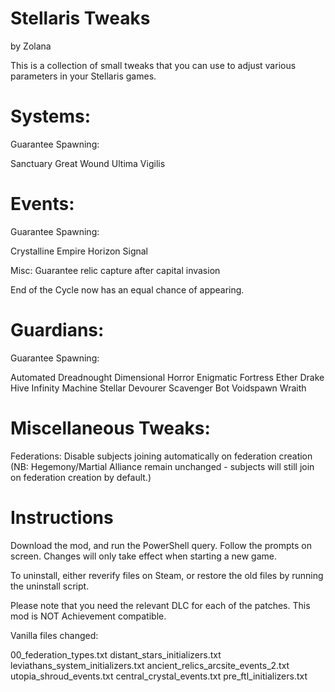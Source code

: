# Stellaris Tweaks

by Zolana

This is a collection of small tweaks that you can use to adjust various parameters in your Stellaris games.

# Systems:

Guarantee Spawning:

Sanctuary
Great Wound
Ultima Vigilis

# Events:

Guarantee Spawning:

Crystalline Empire
Horizon Signal

Misc:
Guarantee relic capture after capital invasion

End of the Cycle now has an equal chance of appearing.

# Guardians:

Guarantee Spawning:

Automated Dreadnought
Dimensional Horror
Enigmatic Fortress
Ether Drake
Hive
Infinity Machine
Stellar Devourer
Scavenger Bot
Voidspawn
Wraith

# Miscellaneous Tweaks:

Federations:
Disable subjects joining automatically on federation creation
(NB: Hegemony/Martial Alliance remain unchanged - subjects will still join on federation creation by default.)

# Instructions

Download the mod, and run the PowerShell query.
Follow the prompts on screen.
Changes will only take effect when starting a new game.

To uninstall, either reverify files on Steam, or restore the old files by running the uninstall script.

Please note that you need the relevant DLC for each of the patches.
This mod is NOT Achievement compatible.

Vanilla files changed:

00_federation_types.txt
distant_stars_initializers.txt
leviathans_system_initializers.txt
ancient_relics_arcsite_events_2.txt
utopia_shroud_events.txt
central_crystal_events.txt
pre_ftl_initializers.txt
